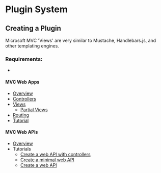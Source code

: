 # Plugin System  

## Creating a Plugin  
Microsoft MVC 'Views' are very similar to Mustache, Handlebars.js, and other templating engines. 

### Requirements:
- 


#### MVC Web Apps

- [Overview](https://docs.microsoft.com/en-us/aspnet/core/mvc/overview?view=aspnetcore-6.0)
- [Controllers](https://docs.microsoft.com/en-us/aspnet/core/mvc/controllers/actions?view=aspnetcore-6.0)
- [Views](https://docs.microsoft.com/en-us/aspnet/core/mvc/views/overview?view=aspnetcore-6.0)
    - [Partial Views](https://docs.microsoft.com/en-us/aspnet/core/mvc/views/partial?view=aspnetcore-6.0)
- [Routing](https://docs.microsoft.com/en-us/aspnet/core/mvc/controllers/routing?view=aspnetcore-6.0)
- [Tutorial](https://docs.microsoft.com/en-us/aspnet/core/tutorials/first-mvc-app/start-mvc?view=aspnetcore-6.0&tabs=visual-studio)


#### MVC Web APIs

- [Overview](https://docs.microsoft.com/en-us/aspnet/core/web-api/?view=aspnetcore-6.0)
- Tutorials
    - [Create a web API with controllers](https://docs.microsoft.com/en-us/aspnet/core/tutorials/first-web-api?view=aspnetcore-6.0&tabs=visual-studio)
    - [Create a minimal web API](https://docs.microsoft.com/en-us/aspnet/core/tutorials/min-web-api?view=aspnetcore-6.0&tabs=visual-studio)
    - [Create a web API](https://docs.microsoft.com/en-us/aspnet/core/tutorials/first-web-api?view=aspnetcore-6.0&tabs=visual-studio)